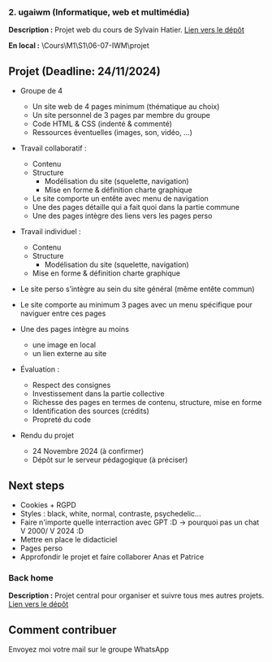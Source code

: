 ### 2. ugaiwm (Informatique, web et multimédia)

**Description :** Projet web du cours de Sylvain Hatier.
[Lien vers le dépôt](https://github.com/ugadavid/ugaiwm)

**En local :** \Cours\M1\S1\06-07-IWM\projet

## Projet (Deadline: 24/11/2024)

- Groupe de 4

  - Un site web de 4 pages minimum (thématique au choix)
  - Un site personnel de 3 pages par membre du groupe
  - Code HTML & CSS (indenté & commenté)
  - Ressources éventuelles (images, son, vidéo, ...)

- Travail collaboratif :

  - Contenu
  - Structure
    - Modélisation du site (squelette, navigation)
    - Mise en forme & définition charte graphique
  - Le site comporte un entête avec menu de navigation
  - Une des pages détaille qui a fait quoi dans la partie commune
  - Une des pages intègre des liens vers les pages perso

- Travail individuel :
  - Contenu
  - Structure
    - Modélisation du site (squelette, navigation)
  - Mise en forme & définition charte graphique
- Le site perso s’intègre au sein du site général (même entête commun)
- Le site comporte au minimum 3 pages avec un menu spécifique pour naviguer entre ces pages
- Une des pages intègre au moins

  - une image en local
  - un lien externe au site

- Évaluation :

  - Respect des consignes
  - Investissement dans la partie collective
  - Richesse des pages en termes de contenu, structure, mise en forme
  - Identification des sources (crédits)
  - Propreté du code

- Rendu du projet
  - 24 Novembre 2024 (à confirmer)
  - Dépôt sur le serveur pédagogique (à préciser)

## Next steps

- Cookies + RGPD
- Styles : black, white, normal, contraste, psychedelic...
- Faire n'importe quelle interraction avec GPT :D -> pourquoi pas un chat V 2000/ V 2024 :D
- Mettre en place le didacticiel
- Pages perso
- Approfondir le projet et faire collaborer Anas et Patrice

### Back home

**Description :** Projet central pour organiser et suivre tous mes autres projets.
[Lien vers le dépôt](https://github.com/ugadavid/project-manager)

## Comment contribuer

Envoyez moi votre mail sur le groupe WhatsApp
